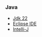 ### Java
- [Jdk 22](https://www.oracle.com/kr/java/technologies/downloads/#jdk22-windows)
- [Eclipse IDE](https://eclipseide.org/)
- [Intelli-J](https://www.jetbrains.com/ko-kr/idea/download/?section=windows)
